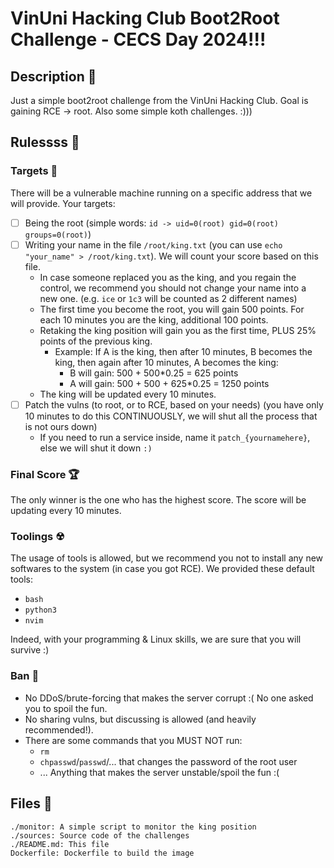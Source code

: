 # VinUni Hacking Club Boot2Root Challenge - CECS Day 2024!!!

## Description 📝

Just a simple boot2root challenge from the VinUni Hacking Club. Goal is gaining RCE -> root. 
Also some simple koth challenges. :)))

## Rulessss 📑

### Targets 🎯

There will be a vulnerable machine running on a specific address that we will provide. Your targets:
- [ ] Being the root (simple words: `id -> uid=0(root) gid=0(root) groups=0(root)`)
- [ ] Writing your name in the file `/root/king.txt` (you can use `echo "your_name" > /root/king.txt`). We will count your score based on this file.
  - In case someone replaced you as the king, and you regain the control, we recommend you should not change your name into a new one. (e.g. `ice` or `1c3` will be counted as 2 different names) 
  - The first time you become the root, you will gain 500 points. For each 10 minutes you are the king, additional 100 points. 
  - Retaking the king position will gain you as the first time, PLUS 25% points of the previous king. 
    - Example: If A is the king, then after 10 minutes, B becomes the king, then again after 10 minutes, A becomes the king:
      - B will gain: 500 + 500*0.25 = 625 points
      - A will gain: 500 + 500 + 625*0.25 = 1250 points
  - The king will be updated every 10 minutes.
- [ ] Patch the vulns (to root, or to RCE, based on your needs) (you have only 10 minutes to do this CONTINUOUSLY, we will shut all the process that is not ours down)
  - If you need to run a service inside, name it `patch_{yournamehere}`, else we will shut it down `:)`

### Final Score 🏆

The only winner is the one who has the highest score. The score will be updating every 10 minutes. 

### Toolings ☢

The usage of tools is allowed, but we recommend you not to install any new softwares to the system (in case you got RCE). We provided these default tools: 

+ `bash`
+ `python3`
+ `nvim`

Indeed, with your programming & Linux skills, we are sure that you will survive :)

### Ban 🚫

- No DDoS/brute-forcing that makes the server corrupt :( No one asked you to spoil the fun. 
- No sharing vulns, but discussing is allowed (and heavily recommended!).
- There are some commands that you MUST NOT run: 
  - `rm` 
  - `chpasswd`/`passwd`/... that changes the password of the root user
  - ... Anything that makes the server unstable/spoil the fun :( 

## Files 📁

```
./monitor: A simple script to monitor the king position
./sources: Source code of the challenges
./README.md: This file
Dockerfile: Dockerfile to build the image
```